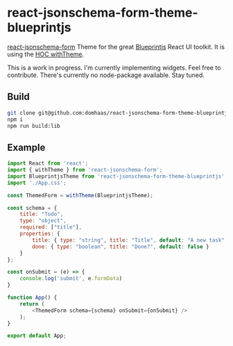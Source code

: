 react-jsonschema-form-theme-blueprintjs
=====================

[react-jsonschema-form](https://github.com/rjsf-team/react-jsonschema-form) Theme for the great [Blueprintjs](https://github.com/palantir/blueprint) React UI toolkit.
It is using the [HOC withTheme](https://github.com/mozilla-services/react-jsonschema-form/pull/1226).

This is a work in progress. I'm currently implementing widgets. Feel free to contribute.
There's currently no node-package available. Stay tuned.

## Build
```bash
git clone git@github.com:domhaas/react-jsonschema-form-theme-blueprintjs.git
npm i
npm run build:lib
```

## Example
```javascript
import React from 'react';
import { withTheme } from 'react-jsonschema-form';
import BlueprintjsTheme from 'react-jsonschema-form-theme-blueprintjs';
import './App.css';

const ThemedForm = withTheme(BlueprintjsTheme);

const schema = {
    title: "Todo",
    type: "object",
    required: ["title"],
    properties: {
        title: { type: "string", title: "Title", default: "A new task" },
        done: { type: "boolean", title: "Done?", default: false }
    }
};

const onSubmit = (e) => {
    console.log('submit', e.formData)
}

function App() {
    return (
        <ThemedForm schema={schema} onSubmit={onSubmit} />
    );
}

export default App;
```